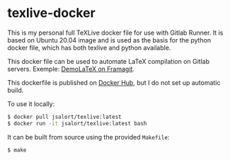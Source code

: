 # texlive-docker

This is my personal full TeXLive docker file for use with Gitlab Runner.
It is based on Ubuntu 20.04 image and is used as the basis for the python docker file,
which has both texlive and python available.

This docker file can be used to automate LaTeX compilation on Gitlab servers.
Exemple: [DemoLaTeX on Framagit](https://framagit.org/jsalort/demolatex).

This dockerfile is published on [Docker Hub](https://hub.docker.com/repository/docker/jsalort/texlive),
but I do not set up automatic build.

To use it locally:
```bash
$ docker pull jsalort/texlive:latest
$ docker run -it jsalort/texlive:latest bash
```

It can be built from source using the provided `Makefile`:
```bash
$ make
```
